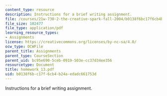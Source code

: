 ```yaml
---
content_type: resource
description: Instructions for a brief writing assignment.
file: /courses/21w-730-2-the-creative-spark-fall-2004/b0138f6bc17f6cb4b24aedadc661753d_homework_13.pdf
file_size: 102477
file_type: application/pdf
learning_resource_types:
- Assignments
license: https://creativecommons.org/licenses/by-nc-sa/4.0/
ocw_type: OCWFile
parent_title: Assignments
parent_type: CourseSection
parent_uid: bc95e690-5ceb-0919-503e-cc37d34ee356
resourcetype: Document
title: homework_13.pdf
uid: b0138f6b-c17f-6cb4-b24a-edadc661753d
---
```

Instructions for a brief writing assignment.
